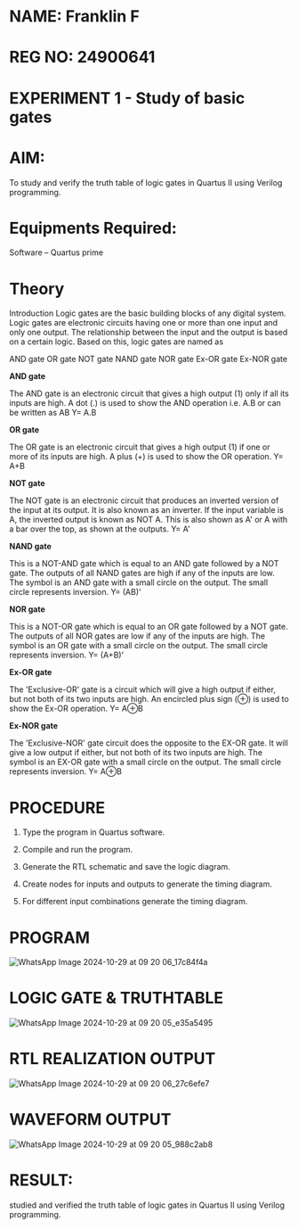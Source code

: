 # NAME: Franklin F
# REG NO: 24900641
# EXPERIMENT 1 - Study of basic gates

# AIM: 

To study and verify the truth table of logic gates in Quartus II using Verilog programming.

# Equipments Required:

Software – Quartus prime 

# Theory

Introduction Logic gates are the basic building blocks of any digital system. Logic gates are electronic circuits having one or more than one input and only one output. The relationship between the input and the output is based on a certain logic. Based on this, logic gates are named as

AND gate OR gate NOT gate NAND gate NOR gate Ex-OR gate Ex-NOR gate

**AND gate**

The AND gate is an electronic circuit that gives a high output (1) only if all its inputs are high. A dot (.) is used to show the AND operation i.e. A.B or can be written as AB
Y= A.B

**OR gate** 

The OR gate is an electronic circuit that gives a high output (1) if one or more of its inputs are high. A plus (+) is used to show the OR operation.
Y= A+B

**NOT gate**

The NOT gate is an electronic circuit that produces an inverted version of the input at its output. It is also known as an inverter. If the input variable is A, the inverted output is known as NOT A. This is also shown as A' or A with a bar over the top, as shown at the outputs.
Y= A'

**NAND gate**

This is a NOT-AND gate which is equal to an AND gate followed by a NOT gate. The outputs of all NAND gates are high if any of the inputs are low. The symbol is an AND gate with a small circle on the output. The small circle represents inversion.
Y= (AB)’

**NOR gate**

This is a NOT-OR gate which is equal to an OR gate followed by a NOT gate. The outputs of all NOR gates are low if any of the inputs are high. The symbol is an OR gate with a small circle on the output. The small circle represents inversion.
Y= (A+B)’

**Ex-OR gate**

The 'Exclusive-OR' gate is a circuit which will give a high output if either, but not both of its two inputs are high. An encircled plus sign (⊕) is used to show the Ex-OR operation.
Y= A⊕B

**Ex-NOR gate**

The 'Exclusive-NOR' gate circuit does the opposite to the EX-OR gate. It will give a low output if either, but not both of its two inputs are high. The symbol is an EX-OR gate with a small circle on the output. The small circle represents inversion.
Y= A⊕B

# PROCEDURE

1.	Type the program in Quartus software.

2.	Compile and run the program.

3.	Generate the RTL schematic and save the logic diagram.

4.	Create nodes for inputs and outputs to generate the timing diagram.

5.	For different input combinations generate the timing diagram.


# PROGRAM

![WhatsApp Image 2024-10-29 at 09 20 06_17c84f4a](https://github.com/user-attachments/assets/75bddf49-4581-48ec-864f-d23068439fb7)
 
# LOGIC GATE & TRUTHTABLE

![WhatsApp Image 2024-10-29 at 09 20 05_e35a5495](https://github.com/user-attachments/assets/ab2521b0-cae6-436b-b7f8-9af354d23d58)

# RTL REALIZATION OUTPUT

![WhatsApp Image 2024-10-29 at 09 20 06_27c6efe7](https://github.com/user-attachments/assets/ca53b270-df18-44c6-8a16-93aeb8d52b03)

# WAVEFORM OUTPUT
![WhatsApp Image 2024-10-29 at 09 20 05_988c2ab8](https://github.com/user-attachments/assets/a42f97bb-2cfc-4aa8-8844-a2095948c70d)

# RESULT:

studied and verified the truth table of logic gates in Quartus II using Verilog programming.


